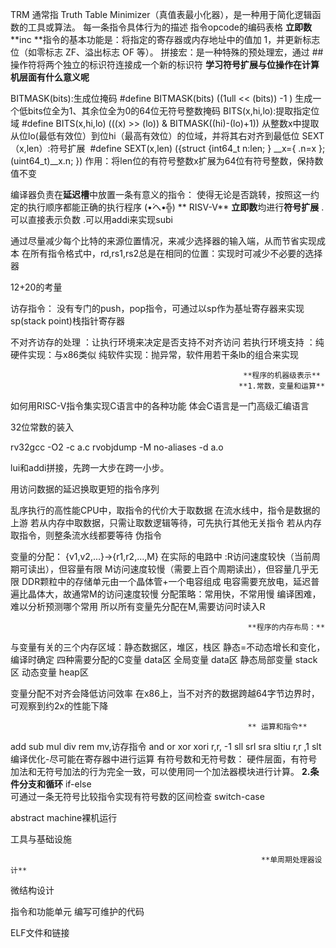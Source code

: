 TRM 通常指 Truth Table Minimizer（真值表最小化器），是一种用于简化逻辑函数的工具或算法。
每一条指令具体行为的描述
指令opcode的编码表格
**立即数**
**inc **指令的基本功能是：将指定的寄存器或内存地址中的值加 1，并更新标志位（如零标志 ZF、溢出标志 OF 等）。
拼接宏：是一种特殊的预处理宏，通过 ## 操作符将两个独立的标识符连接成一个新的标识符
**学习符号扩展与位操作在计算机层面有什么意义呢**

BITMASK(bits):生成位掩码
#define BITMASK(bits) ((1ull << (bits)) -1 )
生成一个低bits位全为1、其余位全为0的64位无符号整数掩码
BITS(x,hi,lo):提取指定位域
#define BITS(x,hi,lo) (((x) >> (lo)) & BITMASK((hi)-(lo)+1))
从整数x中提取从位lo(最低有效位）到位hi（最高有效位）的位域，并将其右对齐到最低位
SEXT（x,len）:符号扩展 
#define SEXT(x,len) ({struct {int64_t n:len; } __x={ .n=x }; (uint64_t)__x.n; })
作用：将len位的有符号整数x扩展为64位有符号整数，保持数值不变

编译器负责在**延迟槽**中放置一条有意义的指令：
  使得无论是否跳转，按照这一约定的执行顺序都能正确的执行程序
                                 (•́へ•́╬)   **  RISV-V**
**立即数**均进行**符号扩展**
  .可以直接表示负数
  .可以用addi来实现subi

通过尽量减少每个比特的来源位置情况，来减少选择器的输入端，从而节省实现成本 
在所有指令格式中，rd,rs1,rs2总是在相同的位置：实现时可减少不必要的选择器

12+20的考量

访存指令：
没有专门的push，pop指令，可通过以sp作为基址寄存器来实现
sp(stack point)栈指针寄存器

不对齐访存的处理
：让执行环境来决定是否支持不对齐访问
  若执行环境支持
  ：纯硬件实现：与x86类似
    纯软件实现：抛异常，软件用若干条lb的组合来实现

                                                        **程序的机器级表示**
                                                       **1.常数，变量和运算**
如何用RISC-V指令集实现C语言中的各种功能
体会C语言是一门高级汇编语言

32位常数的装入

rv32gcc -O2 -c a.c
rvobjdump -M no-aliases -d a.o

lui和addi拼接，先跨一大步在跨一小步。

用访问数据的延迟换取更短的指令序列

乱序执行的高性能CPU中，取指令的代价大于取数据
  在流水线中，指令是数据的上游
  若从内存中取数据，只需让取数逻辑等待，可先执行其他无关指令
  若从内存取指令，则整条流水线都要等待
伪指令

变量的分配：
{v1,v2,...}->{r1,r2,...,M}
在实际的电路中
:R访问速度较快（当前周期可读出），但容量有限
M访问速度较慢（需要上百个周期读出），但容量几乎无限
  DDR颗粒中的存储单元由一个晶体管+一个电容组成
  电容需要充放电，延迟普遍比晶体大，故通常M的访问速度较慢
分配策略：常用快，不常用慢
编译困难，难以分析预测哪个常用
所以所有变量先分配在M,需要访问时读入R

                                                         **程序的内存布局：**
与变量有关的三个内存区域：静态数据区，堆区，栈区
  静态=不动态增长和变化，编译时确定
四种需要分配的C变量 data区
全局变量      data区
静态局部变量   stack区
动态变量     heap区

变量分配不对齐会降低访问效率
  在x86上，当不对齐的数据跨越64字节边界时，可观察到约2x的性能下降

                                                         ** 运算和指令**
 add sub mul div rem
 mv,访存指令
 and or xor
 xori r,r, -1
 sll srl sra
 sltiu r,r ,1
 slt
编译优化-尽可能在寄存器中进行运算
有符号数和无符号数：
硬件层面，有符号加法和无符号加法的行为完全一致，可以使用同一个加法器模块进行计算。
                                                   **2.条件分支和循环**
if-else   
可通过一条无符号比较指令实现有符号数的区间检查
switch-case  


abstract machine裸机运行

工具与基础设施



                                                            **单周期处理器设计**
微结构设计

指令和功能单元
编写可维护的代码




ELF文件和链接

















